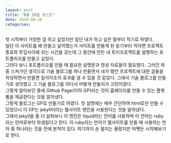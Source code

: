 ```yaml
---
layout: post
title: "8월 28일 포스트"
date: 2019-08-28
categories:
---
```

첫 시작부터 거창한 걸 하고 싶었지만 일단 내가 하고 싶은 말부터 적기로 하였다.<br>
일단 이 사이트를 왜 만들고 싶어했는가 사이트를 만들게 된 동기부터 적자면
프로젝트 종료와 투입사이에 쉬는 시간을 갖는데 그 동안에 만든 내 토이프로젝트를
설명하는 포트폴리오를 만들고 싶었다. <br>
그러다 보니 포트폴리오를 만들 때 필요한 설명문과 영상 자료들이 필요했다. 
그러던 와중 스쳐가던 생각으로 기술 블로그를 하나 만들면서 내가 했던 프로젝트에 대한 글들을 작성하면서 만들면 일석이조의 효과를 낼 수 있을 것 같았다. 그래서 기술 블로그를 만들기로 생각했고 그 기술 블로그를 어디서 어떻게 만들지가 고민이였다. <br>
그렇게 알아보던 중에 Github Page(이하 GP)라는 것이 홈페이지를 만들 수 있는 플랫폼을 제공한다는 것을 알아냈다. <br>
그렇게 블로그는 GP로 만들기로 하였다. 첫 설명에는 매우 간단하여 html로만 만들 수 있었으나 이 GP는 jekyll이라는 웹사이트 엔진을 사용한다는 것을 알아냈다.<br> 
그래서 jekyll을 좀 더 살펴보니 이 엔진은 liquid라는 언어를 사용하며 이 언어는 ruby라는 언어로부터 파생됬다고 한다. 
이 ruby라는 언어가 웹사이트를 만들 때 사용하는 언어 중 하나라는 것을 전에 본적이 있다. 여기까지 손 댈지는 몰랐지만 어쨋든 시작해보기로 한다.<br>